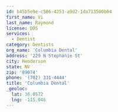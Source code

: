 ```yaml
---
id: b45b5e9e-c586-4253-a9d2-1da713500b04
first_name: Vi
last_name: Raymond
license: DDS
services:
  - Dentist
category: Dentists
org_name: 'Columbia Dental'
address: '229 N Stephanie St'
city: Henderson
state: NV
zip: '89074'
phone: '(702) 331-4444'
title: 'Columbia Dental'
_geoloc:
  lat: 36.0572
  lng: -115.046
---
```

